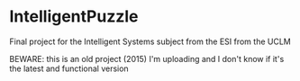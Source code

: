 # IntelligentPuzzle
Final project for the Intelligent Systems subject from the ESI from the UCLM

BEWARE: this is an old project (2015) I'm uploading and I don't know if it's the latest and functional version
